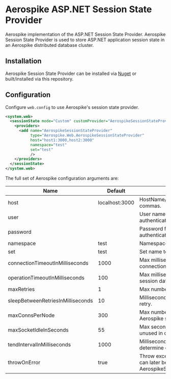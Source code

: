 Aerospike ASP.NET Session State Provider
========================================

Aerospike implementation of the ASP.NET Session State Provider.  Aerospike Session State Provider is used to store ASP.NET application session state in an Aerospike distributed database cluster.

## Installation

Aerospike Session State Provider can be installed via [Nuget](https://www.nuget.org/packages/Aerospike.SessionStateProvider) or built/installed via this repository.

## Configuration

Configure `web.config` to use Aerospike's session state provider.

```xml
<system.web>
  <sessionState mode="Custom" customProvider="AerospikeSessionStateProvider">
    <providers>
      <add name="AerospikeSessionStateProvider" 
           type="Aerospike.Web.AerospikeSessionStateProvider" 
           host="host1:3000,host2:3000"
		   namespace="test"
		   set="test"
		   />
    </providers>
  </sessionState>
</system.web>
```

The full set of Aerospike configuration arguments are:

Name | Default | Description
---- | ------- | -----------
host      | localhost:3000 | HostName/Port combinations separated by commas.
user      |                | User name for servers configured with authentication.
password  |                | Password for servers configured with authentication.
namespace | test           | Namespace to store session data.
set       | test           | Set name to store session data.
connectionTimeoutInMilliseconds   | 1000 | Max milliseconds allowed to make socket connection to an Aerospike server.
operationTimeoutInMilliseconds    | 100  | Max milliseconds allowed to read or write session data.
maxRetries                        | 1    | Max number of retries if read or write fails.
sleepBetweenRetriesInMilliseconds | 10   | Milliseconds to sleep before attempting a retry.
maxConnsPerNode                   | 300  | Max number of connections allowed per Aerospike server node.
maxSocketIdleInSeconds            | 55   | Max seconds sockets are allowed to stay unused in connection pool.
tendIntervalInMilliseconds        | 1000 | Milliseconds between cluster tend requests to determine cluster state.
throwOnError                      | true | Throw exception on error.  If false, the error can later be accessed by AerospikeSessionStateProvider.LastException
